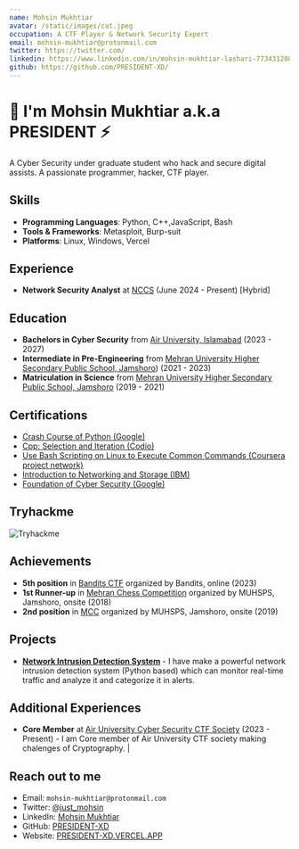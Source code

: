 ```yaml
---
name: Mohsin Mukhtiar
avatar: /static/images/cat.jpeg
occupation: A CTF Player & Network Security Expert
email: mohsin-mukhtiar@protonmail.com
twitter: https://twitter.com/
linkedin: https://www.linkedin.com/in/mohsin-mukhtiar-lashari-773431288/
github: https://github.com/PRESIDENT-XD/
---
```


# 👋 I'm Mohsin Mukhtiar a.k.a PRESIDENT ⚡

A Cyber Security under graduate student who hack and secure digital assists. A passionate programmer, hacker, CTF player.

## Skills

- **Programming Languages**: Python, C++,JavaScript, Bash
- **Tools & Frameworks**: Metasploit, Burp-suit
- **Platforms**: Linux, Windows, Vercel

## Experience

- **Network Security Analyst** at [NCCS](https://www.nccs.pk/) (June 2024 - Present) [Hybrid]


## Education

- **Bachelors in Cyber Security** from [Air University, Islamabad](https://au.edu.pk/) (2023 - 2027)
- **Intermediate in Pre-Engineering** from [Mehran University Higher Secondary Public School, Jamshoro](https://www.facebook.com/M.U.H.S.P.S.J/&ved=2ahUKEwiwqLe1-PSGAxW68wIHHTi5A34QFnoECBcQAQ&usg=AOvVaw2aP_M6BWUDDX6Non2MyOxD)) (2021 - 2023)
- **Matriculation in Science** from [Mehran University Higher Secondary Public School, Jamshoro](https://www.facebook.com/M.U.H.S.P.S.J/&ved=2ahUKEwiwqLe1-PSGAxW68wIHHTi5A34QFnoECBcQAQ&usg=AOvVaw2aP_M6BWUDDX6Non2MyOxD) (2019 - 2021)

## Certifications

- [Crash Course of Python (Google)](https://coursera.org/verify/C62RF24L4AV8)
- [Cpp: Selection and Iteration (Codio)](https://coursera.org/verify/VBH8E4PLERXX)
- [Use Bash Scripting on Linux to Execute Common Commands (Coursera project network)](https://coursera.org/verify/9N4598TQZWEK)
- [Introduction to Networking and Storage (IBM)](https://coursera.org/verify/73MG5U6J246H)
- [Foundation of Cyber Security (Google)](https://coursera.org/verify/NMR375QJM44A)

## Tryhackme
![Tryhackme](https://tryhackme-badges.s3.amazonaws.com/President..png)

## Achievements

- **5th position** in [Bandits CTF](https://ctftime.org/team/270954/) organized by Bandits, online (2023)
- **1st Runner-up** in [Mehran Chess Competition](https://www.facebook.com/M.U.H.S.P.S.J/&ved=2ahUKEwiwqLe1-PSGAxW68wIHHTi5A34QFnoECBcQAQ&usg=AOvVaw2aP_M6BWUDDX6Non2MyOxD) organized by MUHSPS, Jamshoro, onsite (2018)
- **2nd position** in [MCC](https://www.facebook.com/M.U.H.S.P.S.J/&ved=2ahUKEwiwqLe1-PSGAxW68wIHHTi5A34QFnoECBcQAQ&usg=AOvVaw2aP_M6BWUDDX6Non2MyOxD) organized by MUHSPS, Jamshoro, onsite (2019)



## Projects
- [**Network Intrusion Detection System**](https://github.com/PRESIDENT-XD/) - I have make a powerful network intrusion detection system (Python based) which can monitor real-time traffic and analyze it and categorize it in alerts.

## Additional Experiences

- **Core Member** at [Air University Cyber Security CTF Society](https://aucss.live/) (2023 - Present) - I am Core member of Air University CTF society making chalenges of Cryptography.
| 
## Reach out to me

- Email: `mohsin-mukhtiar@protonmail.com`
- Twitter: [@just_mohsin](https://twitter.com/just_mohsin)
- LinkedIn: [Mohsin Mukhtiar](https://www.linkedin.com/in/mohsin-mukhtiar-lashari-773431288/)
- GitHub: [PRESIDENT-XD](https://github.com/PRESIDENT-XD)
- Website: [PRESIDENT-XD.VERCEL.APP](https://www.president-xd.vercel.app)
